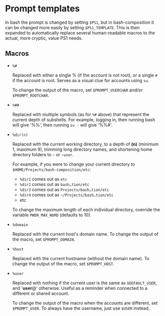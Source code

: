 Prompt templates
================

In bash the prompt is changed by setting `$PS1`, but in bash-composition it
can be changed more easily by setting `$PS1_TEMPLATE`. This is then expanded
to automatically replace several human-readable macros to the actual,  more
cryptic, value PS1 needs.


Macros
------

*   `%#`

    Replaced with either a single % (if the account is not root), or
    a single `#` if the account is root. Serves as a visual clue for accounts
    using `su`.

    To change the output of the macro, set `$PROMPT_USERCHAR` and/or
    `$PROMPT_ROOTCHAR`.

*   `%##`

    Replaced with multiple symbols (as for `%#` above) that represent the
    current depth of subshells. For example, logging in, then running bash
    will give '%%', then running `su -` will give '%%#'.

*   `%dir(n)`

    Replaced with the current working directory, to a depth of __(n)__
    (minimum 1, maximum 9), trimming long directory names, and shortening home
    directory folders to `~` or `~user`.

    For example, if you were to change your current directory to
    `$HOME/Projects/bash-composition/etc`:

    *   `%dir1` comes out as `etc`
    *   `%dir2` comes out as `bash…tion/etc`
    *   `%dir3` comes out as `Projects/bash…tion/etc`
    *   `%dir4` comes out as `~/Projects/bash…tion/etc`
    *   etc

    To change the maximum length of each individual directory, override the 
    variable `PWDN_MAX_WORD` (defaults to 10).

*   `%domain`

    Replaced with the current host's domain name. To change the output of the
    macro, set `$PROMPT_DOMAIN`.

*   `%host`

    Replaced with the current hostname (without the domain name). To change
    the output of the macro, set `$PROMPT_HOST`.

*   `%user`
    
    Replaced with nothing if the current user is the same as `$DEFAULT_USER`,
    and '__user__@' otherwise. Useful as a reminder when connected to a
    different or shared account.

    To change the output of the macro when the accounts are different, set
    `$PROMPT_USER`. To always have the username, just use `$USER` instead.
